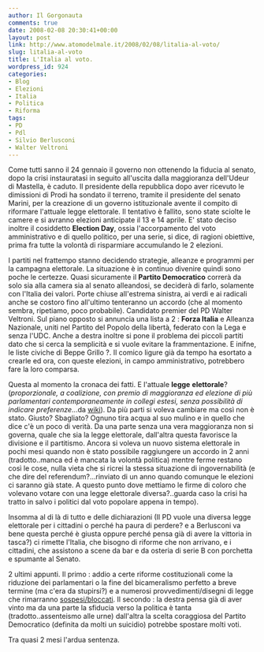 ```yaml
---
author: Il Gorgonauta
comments: true
date: 2008-02-08 20:30:41+00:00
layout: post
link: http://www.atomodelmale.it/2008/02/08/litalia-al-voto/
slug: litalia-al-voto
title: L'Italia al voto.
wordpress_id: 924
categories:
- Blog
- Elezioni
- Italia
- Politica
- Riforma
tags:
- PD
- Pdl
- Silvio Berlusconi
- Walter Veltroni
---
```


Come tutti sanno il 24 gennaio il governo non ottenendo la fiducia al senato, dopo la crisi instauratasi in seguito all'uscita dalla maggioranza dell'Udeur di Mastella, è caduto. Il presidente della repubblica dopo aver ricevuto le dimissioni di Prodi ha sondato il terreno, tramite il presidente del senato Marini, per la creazione di un governo istituzionale avente il compito di riformare l'attuale legge elettorale. Il tentativo è fallito, sono state sciolte le camere e si avranno elezioni anticipate il 13 e 14 aprile. E' stato deciso inoltre il cosiddetto  **Election Day**, ossia l'accorpamento del voto amministrativo e di  quello politico, per una serie, si dice, di ragioni obiettive, prima fra tutte la volontà di risparmiare accumulando le 2 elezioni.

I partiti nel frattempo stanno decidendo strategie, alleanze e programmi per la campagna elettorale. La situazione è in continuo divenire quindi sono poche le certezze. Quasi sicuramente il **Partito Democratico** correrà da solo sia alla camera sia al senato alleandosi, se deciderà di farlo, solamente con l'Italia dei valori. Porte chiuse all'estrema sinistra, ai verdi e ai radicali anche se costoro fino all'ultimo tenteranno un accordo (che al momento sembra, ripetiamo, poco probabile). Candidato premier del PD Walter Veltroni. Sul piano opposto si annuncia una lista a 2 : **Forza Italia** e Alleanza Nazionale, uniti nel Partito del Popolo della libertà, federato con la Lega e senza l'UDC. Anche a destra inoltre si pone il problema dei piccoli partiti dato che si cerca la semplicità e si vuole evitare la frammentazione. E inifne, le liste civiche di Beppe Grillo ?. Il comico ligure già da tempo ha esortato a crearle ed ora, con queste elezioni, in campo amministrativo, potrebbero fare la loro comparsa.

<!-- more -->


Questa al momento la cronaca dei fatti. E l'attuale **legge** **elettorale**? (_proporzionale, a coalizione, con premio di maggioranza ed elezione di più parlamentari contemporaneamente in collegi estesi, senza possibilità di indicare preferenze_...da [wiki](http://it.wikipedia.org/wiki/Legge_elettorale_italiana_del_2005)). Da più parti si voleva cambiare ma così non è stato. Giusto? Sbagliato? Ognuno tira acqua al suo mulino e in quello che dice c'è un poco di verità. Da una parte senza una vera maggioranza non si governa, quale che sia la legge elettorale, dall'altra questa favorisce la divisione e il partitismo. Ancora si voleva un nuovo sistema elettorale in pochi mesi quando non è stato possibile raggiungere un accordo in 2 anni  (tradotto..manca ed è mancata la volontà politica) mentre ferme restano così le cose, nulla vieta che si ricrei la stessa situazione di ingovernabilità (e che dire del referendum?...rinviato di un anno quando comunque le elezioni ci saranno già state. A questo punto dove mettiamo le firme di coloro che volevano votare con una legge elettorale diversa?..guarda caso la crisi ha tratto in salvo i politici dal voto popolare appena in tempo).

Insomma al di là di tutto e delle dichiarazioni (Il PD vuole una diversa legge elettorale per i cittadini o perché ha paura di perdere? e a Berlusconi va bene questa perché è giusta oppure perché pensa già di avere la vittoria in tasca?) ci rimette l'Italia, che bisogno di riforme che non arrivano, e i cittadini, che assistono a scene da bar e da osteria di serie B con porchetta e spumante al Senato.

2 ultimi appunti. Il primo : addio a certe riforme costituzionali come la riduzione dei parlamentari o la fine del bicameralismo perfetto a breve termine (ma c'era da stupirsi?) e a numerosi provvedimenti/disegni di legge che rimarranno [sospesi/bloccati](http://blog.panorama.it/italia/2008/02/07/camere-sciolte-urne-in-aprile-e-troppi-provvedimenti-sospesi/). Il secondo : la destra pensa già di aver vinto ma da una parte la sfiducia verso la politica è tanta (tradotto..assenteismo alle urne) dall'altra la scelta coraggiosa del Partito Democratico (definita da molti un suicidio) potrebbe spostare molti voti.

Tra quasi 2 mesi l'ardua sentenza.
